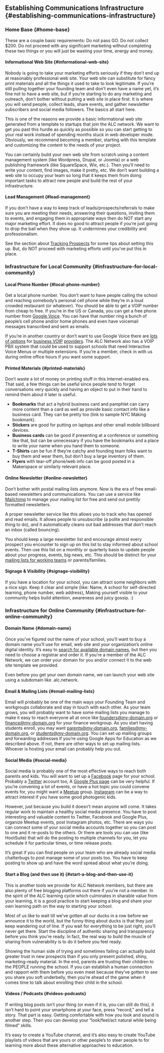 ## Establishing Communications Infrastructure {#establishing-communications-infrastructure}

### Home Base {#home-base}

These are a couple basic requirements: Do not pass GO. Do not collect $200\. Do not proceed with any significant marketing without completing these two things or you will just be wasting your time, energy and money.

#### Informational Web Site {#informational-web-site}

Nobody is going to take your marketing efforts seriously if they don’t end up at reasonably professional web site. Your web site can substitute for fancy print materials and all the things it used to take to look legitimate. If you’re still pulling together your founding team and don’t even have a name yet, it’s fine not to have a web site, but if you’re starting to do any marketing and outreach, don’t bother without putting a web site in place first. It is where you will send people, collect leads, share events, and gather newsletter subscribers and social media followers. The basics all start here.

This is one of the reasons we provide a basic informational web site generated from a template to startups that join the ALC network. We want to get you past this hurdle as quickly as possible so you can start getting to your real work instead of spending months stuck in web developer mode. Obviously, we recommend becoming a member, starting with this template and customizing the content to the needs of your project.

You can certainly build your own web site from scratch using a content management system (like Wordpress, Drupal, or Joomla) or a web publishing framework (like SquareSpace, Wix, etc.). Then you’ll need to write your content, find images, make it pretty, etc. We don’t want building a web site to occupy your team so long that it keeps them from doing important tasks to attract new people and build the rest of your infrastructure.

#### Lead Management {#lead-management}

If you don’t have a way to keep track of leads/prospects/referrals to make sure you are meeting their needs, answering their questions, inviting them to events, and engaging them in appropriate ways then do NOT start any major marketing effort. It does no good to attract people if you’re just going to drop the ball when they show up. It undermines your credibility and professionalism.

See the section about [Tracking Prospects](../organization_&_administration/enrolling_students.md#tracking-prospects) for some tips about setting this up. But, do NOT proceed with marketing efforts until you’ve put this in place.

### Infrastructure for Local Community {#infrastructure-for-local-community}

#### Local Phone Number {#local-phone-number}

Get a local phone number. You don’t want to have people calling the school and reaching somebody’s personal cell phone while they’re in a loud crowded restaurant (or whatever). You should be able to get a VOIP number from cheap to free. If you’re in the US or Canada, you can get a free phone number from [Google Voice](https://www.google.com/voice). You can have that number ring a bunch of people’s cell phone and/or home phones and even have voicemail messages transcribed and sent as emails.

If you’re in another country or don’t want to use Google Voice there are [lots of options](http://www.voip-info.org/wiki/view/VOIP+Service+Providers) for [business VOIP](http://getvoip.com/business) [providers](http://www.voipreview.org/Business_Telephone_Systems/Phone_Services.aspx). The ALC Network also has a VOIP PBX system that could be used to support schools that need Interactive Voice Menus or multiple extensions. If you’re a member, check in with us during online office hours if you want some support.

#### Printed Materials {#printed-materials}

Don’t waste a lot of money on printing stuff in this Internet-enabled era. That said, a few things can be useful since people tend to forget conversations very quickly and having an object to put in their hand to remind them about it later is useful.

*   **Bookmarks** that act a hybrid business card and pamphlet can carry more content than a card as well as provide basic contact info like a business card. They can be pretty too (link to sample NYC Making bookmark).
*   **Stickers** are good for putting on laptops and other small mobile billboard devices.
*   **Business cards** can be good if presenting at a conference or something like that, but can be unnecessary if you have the bookmarks and a place to write your name when you hand them to someone.
*   **T-Shirts** can be fun if they’re catchy and founding team folks want to buy them and wear them, but don’t buy a large inventory of them.
*   **Flyers** with tear-off phone/web info can be good posted in a Makerspace or similarly relevant place.

#### Online Newsletter {#online-newsletter}

Don’t bother with postal mailing lists anymore. Now is the era of free email-based newsletters and communications. You can use a service like [Mailchimp](http://mailchimp.com) to manage your mailing list for free and send out prettily formatted newsletters.

A proper newsletter service like this allows you to track who has opened and read emails. It allows people to unsubscribe (a polite and responsible thing to do), and it automatically cleans out bad addresses that don’t reach an inbox (called bouncing).

You should keep a large newsletter list and encourage almost every prospect you encounter to sign up on this list to stay informed about school events. Then use this list on a monthly or quarterly basis to update people about your progress, events, big news, etc. This should be distinct for your [mailing lists for working teams](#email-mailing-lists) or parents/families.

#### Signage & Visibility {#signage-visibility}

If you have a location for your school, you can attract some neighbors with a nice sign. Keep it clear and simple (like: Name, A school for self-directed learning, phone number, web address), Making yourself visible to your community helps build attention, awareness and juicy gossip. :)

### Infrastructure for Online Community {#infrastructure-for-online-community}

#### Domain Name {#domain-name}

Once you’ve figured out the name of your school, you’ll want to buy a domain name you’ll use for email, web site and your organization’s online digital identity. It’s easy to [search for available domain names](http://instantdomainsearch.com), but then you need to choose a registrar and order it. If you’re a member of the ALC Network, we can order your domain for you and/or connect it to the web site template we provided.

Even before you get your own domain name, we can launch your web site using a subdomain like <city-name>.alc.network.

#### Email & Mailing Lists {#email-mailing-lists}

Email will probably be one of the main ways your Founding Team and workgroups collaborate and stay in touch with each other. As your team grows, you will probably want to have some mailing lists you manage to make it easy to reach everyone all at once like founders@my-domain.org or finance@my-domain.org for your finance workgroup. As you start having students enroll, you may want parents@my-domain.org, families@my-domain.org, or students@my-domain.org. You can set up mailing groups and forwarding addresses if you’re using Google Apps for Education as we described above. If not, there are other ways to set up mailing lists. Whoever is hosting your email can probably help you out.

#### Social Media {#social-media}

Social media is probably one of the most effective ways to reach both parents and kids. You will want to set up a [Facebook](http://facebook.com) page for your school. Probably a [Twitter](http://twitter.com) account too, A [Google Plus page](https://plus.google.com) can be very helpful. If you’re convening a lot of events, or have a hot topic you could convene events for, you might want a [Meetup](http://meetup.com) group. [Instagram](http://instagram.com) can be a way to attract interest if you have some good photogenic kids.

However, just because you build it doesn’t mean anyone will come. It takes regular work to maintain a healthy social media presence. You have to post interesting and valuable content to Twitter, Facebook and Google Plus, organize Meetup events, post Instagram photos, etc. There are ways you can connect some of your social media accounts together so you can post to one and it re-posts to the others. Or there are tools you can use (like HootSuite) that will do the posting to multiple channels for you, let you schedule it for particular times, or time release posts.

It’s great if you can find people on your team who are already social media chatterbugs to post manage some of your posts too. You have to keep posting to show up and have the word spread about what you’re doing.

#### Start a Blog (and then use it) {#start-a-blog-and-then-use-it}

This is another tools we provide for ALC Network members, but there are also plenty of free blogging platforms out there if you’re not a member. In the spirit of the ALC learning cycle which culminates in sharable value from your learning, it is a good practice to start keeping a blog and share your own learning path on the way to starting your school.

Most of us like to wait till we’ve gotten all our ducks in a row before we announce it to the world, but the funny thing about ducks is that they just keep wandering out of line. If you wait for everything to be just right, you’ll never get there. Start the discipline of authentic sharing and transparency before you think you’re ready. In fact, the real way to build the muscle of sharing from vulnerability is to do it before you feel ready.

Showing the human side of trying and sometimes failing can actually build greater trust in new prospects than if you only present polished, shiny, marketing-ready material. In the end, parents are trusting their children to the PEOPLE running the school. If you can establish a human connection and rapport with them before you even meet because they’ve gotten to see you share you soft underbelly, then you’re ahead of the game when it comes time to talk about enrolling their child in the school.

#### Videos / Podcasts {#videos-podcasts}

If writing blog posts isn’t your thing (or even if it is, you can still do this), it isn’t hard to point your smartphone at your face, press “record,” and tell a story. That part is easy. Getting comfortable with how you look and sound is another step. Then you can develop your “look/feel/act natural while being filmed” skills.

It’s easy to create a YouTube channel, and it’s also easy to create YouTube playlists of videos that are yours or other people’s to steer people to for learning more about these alternative approaches to education.